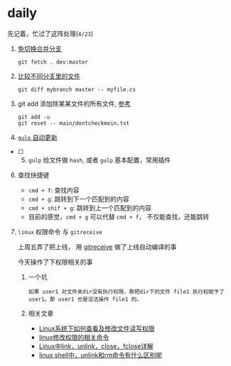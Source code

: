 # daily

先记着，忙过了这阵处理(`4/23`)

1. [免切换合并分支](https://coderwall.com/p/0kxphg/merging-branches-without-checkout)

	```
	git fetch . dev:master
	```
2. [比较不同分支里的文件](https://stackoverflow.com/questions/4099742/how-to-compare-files-from-two-different-branches)

	```
	git diff mybranch master -- myfile.cs
	```
3. git add 添加除某某文件的所有文件, [参考](http://stackoverflow.com/questions/4475457/add-all-files-to-a-commit-except-a-single-file) 
	
	```
	git add -u
	git reset -- main/dontcheckmein.txt
	```

4. [`gulp` 自动更新](docs/gulp_live.md)

* [ ] 5. `gulp` 给文件做 `hash`, 或者 `gulp` 基本配置，常用插件

6. 查找快捷键
	
	- `cmd + f`: 查找内容
	- `cmd + g`: 跳转到下一个匹配到的内容
	- `cmd + shif + g`: 跳转到上一个匹配到的内容
	- 目前的感觉，`cmd + g` 可以代替 `cmd + f`， 不仅能查找，还能跳转

7. `linux` 权限命令 与 `gitreceive`

	上周五弄了把上线， 用 [gitreceive](https://github.com/progrium/gitreceive) 做了上线自动编译的事
	
	今天操作了下权限相关的事
	
	1. 一个坑
		
		```
		如果 user1 对文件夹dir没有执行权限，那把dir下的文件 file1 执行权赋予了  user1。那 user1 也是没法操作 file1 的。
		```
	
	2. 相关文章
		
		- [Linux系统下如何查看及修改文件读写权限](https://www.cnblogs.com/CgenJ/archive/2011/07/28/2119454.html)
		- [linux修改权限的相关命令](https://www.jianshu.com/p/9b6f7ba6bc7f)
		- [ Linux中link，unlink，close，fclose详解](https://blog.csdn.net/dlutbrucezhang/article/details/9159431)
		- [linux shell中，unlink和rm命令有什么区别呢](http://bbs.chinaunix.net/thread-2080409-1-1.html)


